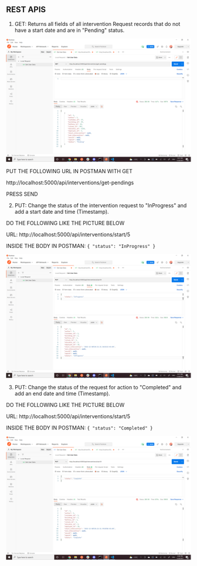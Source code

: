 ## REST APIS

1. GET: Returns all fields of all intervention Request records that do not have a start date and are in "Pending" status.<br>

![alt text](https://github.com/Phanourith/Rocket_Elevators_Foundation_REST_API/blob/main/GET_Method.png)<br>

PUT THE FOLLOWING URL IN POSTMAN WITH GET<br>

http://localhost:5000/api/interventions/get-pendings<br>

PRESS SEND<br>

2. PUT: Change the status of the intervention request to "InProgress" and add a start date and time (Timestamp).<br>

DO THE FOLLOWING LIKE THE PICTURE BELOW<br>

URL: http://localhost:5000/api/interventions/start/5<br>

INSIDE THE BODY IN POSTMAN: `{
    "status": "InProgress"
}`

![alt text](https://github.com/Phanourith/Rocket_Elevators_Foundation_REST_API/blob/main/PUT_Method_InProgress.png)<br>

3. PUT: Change the status of the request for action to "Completed" and add an end date and time (Timestamp).<br>

DO THE FOLLOWING LIKE THE PICTURE BELOW<br>

URL: http://localhost:5000/api/interventions/start/5<br>

INSIDE THE BODY IN POSTMAN: `{
    "status": "Completed"
}`

![alt text](https://github.com/Phanourith/Rocket_Elevators_Foundation_REST_API/blob/main/PUT_Method_Complete.png)<br>



